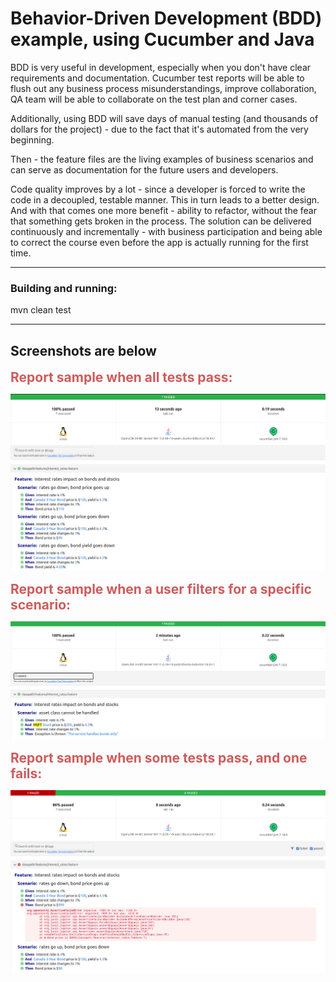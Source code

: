 # Behavior-Driven Development (BDD) example, using Cucumber and Java
BDD is very useful in development, especially when you don't have clear requirements and documentation.
Cucumber test reports will be able to flush out any business process misunderstandings, improve collaboration, QA team will be able to collaborate on the test plan and corner cases.

Additionally, using BDD will save days of manual testing (and thousands of dollars for the project) - due to the fact that it's automated from the very beginning. 

Then - the feature files are the living examples of business scenarios and can serve as documentation for the future users and developers.

Code quality improves by a lot - since a developer is forced to write the code in a decoupled, testable manner. This in turn leads to a better design.
And with that comes one more benefit - ability to refactor, without the fear that something gets broken in the process.
The solution can be delivered continuously and incrementally - with business participation and being able to correct the course even before the app is actually running for the first time.

----

### Building and running:
mvn clean test


----
Screenshots are below
----
<span style="color:IndianRed; font-size: 150%; font-weight: bold;"> Report sample when all tests pass:</span>

![Alt text](report-samples/tests-pass.png?raw=true "Report sample when all tests pass")

<span style="color:IndianRed; font-size: 150%; font-weight: bold;"> Report sample when a user filters for a specific scenario:</span>

![Alt text](report-samples/report-filtering.png?raw=true "Report sample when a user filters for a specific scenario")

<span style="color:IndianRed; font-size: 150%; font-weight: bold;"> Report sample when some tests pass, and one fails:</span>

![Alt text](report-samples/failed-tests.png?raw=true "Report sample when some tests pass, and one fails")
